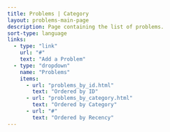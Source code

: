 ```yaml
---
title: Problems | Category
layout: problems-main-page
description: Page containing the list of problems.
sort-type: language
links:
  - type: "link"
    url: "#"
    text: "Add a Problem"
  - type: "dropdown"
    name: "Problems"
    items:
      - url: "problems_by_id.html"
        text: "Ordered by ID"
      - url: "problems_by_category.html"
        text: "Ordered by Category"
      - url: "#"
        text: "Ordered by Recency"
---
```

